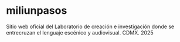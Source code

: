# miliunpasos
Sitio web oficial del Laboratorio de creación e investigación donde se entrecruzan el lenguaje escénico y audiovisual. CDMX. 2025
